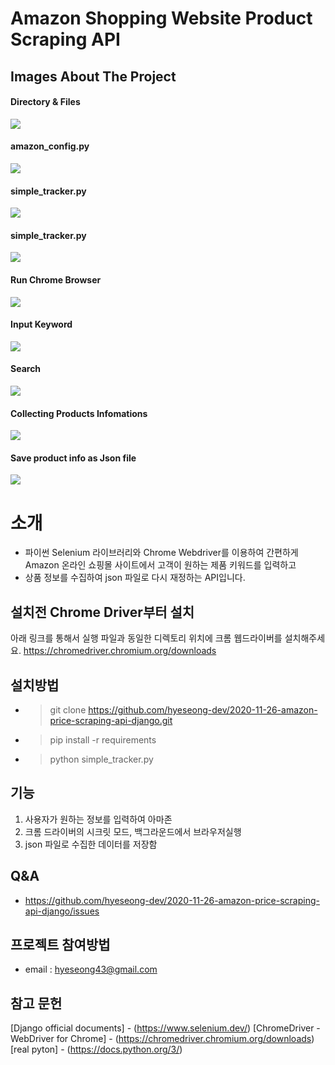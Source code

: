 # Amazon Shopping Website Product Scraping API

## Images About The Project 

#### Directory & Files
<img src="https://user-images.githubusercontent.com/57933835/100334102-b04a3880-3016-11eb-8e80-732f7636cce5.png">

#### amazon_config.py
<img src="https://user-images.githubusercontent.com/57933835/100333699-416cdf80-3016-11eb-9783-aa8b1d0e22b1.png">

#### simple_tracker.py
<img src="https://user-images.githubusercontent.com/57933835/99924522-0ea8ba00-2d7e-11eb-8d29-197e1366e819.png">

#### simple_tracker.py
<img src="https://user-images.githubusercontent.com/57933835/100337761-251f7180-301b-11eb-9536-9acd3f54c37c.png">

#### Run Chrome Browser
<img src="https://user-images.githubusercontent.com/57933835/100337505-cd810600-301a-11eb-9a09-2b7cd58c0499.png">

#### Input Keyword 
<img src="https://user-images.githubusercontent.com/57933835/100337548-d96cc800-301a-11eb-97f5-41b13a119977.png">

####  Search
<img src="https://user-images.githubusercontent.com/57933835/100337578-e4275d00-301a-11eb-8279-650b23041b84.png">

####  Collecting Products Infomations
<img src="https://user-images.githubusercontent.com/57933835/100337600-f0abb580-301a-11eb-82d8-324e73b6e3e2.png">

#### Save product info as Json file 
<img src="https://user-images.githubusercontent.com/57933835/100337600-f0abb580-301a-11eb-82d8-324e73b6e3e2.png">



# 소개
* 파이썬 Selenium 라이브러리와 Chrome Webdriver를 이용하여 간편하게 Amazon 온라인 쇼핑몰 사이트에서 고객이 원하는 제품 키워드를 입력하고 
* 상품 정보를 수집하여 json 파일로 다시 재정하는 API입니다.

## 설치전 Chrome Driver부터 설치
아래 링크를 통해서 실행 파일과 동일한 디렉토리 위치에 크롬 웹드라이버를 설치해주세요.
https://chromedriver.chromium.org/downloads

## 설치방법
* > git clone https://github.com/hyeseong-dev/2020-11-26-amazon-price-scraping-api-django.git
* > pip install -r requirements
* > python simple_tracker.py


## 기능 
1. 사용자가 원하는 정보를 입력하여 아마존 
2. 크롬 드라이버의 시크릿 모드, 백그라운드에서 브라우저실행
3. json 파일로 수집한 데이터를 저장함



## Q&A
* https://github.com/hyeseong-dev/2020-11-26-amazon-price-scraping-api-django/issues

## 프로젝트 참여방법
* email : hyeseong43@gmail.com

## 참고 문헌
[Django official documents] - (https://www.selenium.dev/)
[ChromeDriver - WebDriver for Chrome] - (https://chromedriver.chromium.org/downloads)
[real pyton] - (https://docs.python.org/3/)